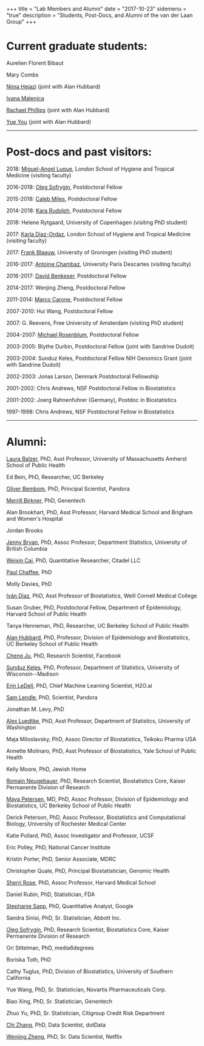 +++
title = "Lab Members and Alumni"
date = "2017-10-23"
sidemenu = "true"
description = "Students, Post-Docs, and Alumni of the van der Laan Group"
+++

# Current graduate students:

Aurelien Florent Bibaut

Mary Combs

[Nima Hejazi](https://nimahejazi.org) (joint with Alan Hubbard)

[Ivana Malenica](https://scholar.google.com/citations?user=kysY8qoAAAAJ&hl=en&oi=ao)

[Rachael Phillips](https://www.linkedin.com/in/rachaelvphillips) (joint with
Alan Hubbard)

[Yue You](https://www.linkedin.com/in/yue-you/) (joint with Alan Hubbard)

---

# Post-docs and past visitors:

2018: [Miguel-Angel
Luque](https://www.lshtm.ac.uk/aboutus/people/luque.miguel-angel), London School
of Hygiene and Tropical Medicine (visiting faculty)

2016-2018: [Oleg Sofrygin](https://divisionofresearch.kaiserpermanente.org/researchers/sofrygin-oleg), Postdoctoral Fellow

2015-2018: [Caleb Miles](https://calebhmiles.github.io/), Postdoctoral Fellow

2014-2018: [Kara Rudolph](http://www.biostat.jhsph.edu/~krudolph/), Postdoctoral
Fellow

2018: Helene Rytgaard, University of Copenhagen (visiting PhD student)

2017: [Karla
Diaz-Ordaz](ihttps://www.lshtm.ac.uk/aboutus/people/diaz-ordaz.karla), London
School of Hygiene and Tropical Medicine (visiting faculty)

2017: [Frank Blaauw](https://netlify.frbl.eu/), University of Groningen
(visiting PhD student)

2016-2017: [Antoine Chambaz]( http://helios.mi.parisdescartes.fr/~chambaz),
University Paris Descartes (visiting faculty)

2016-2017: [David Benkeser](http://www.benkeserstatistics.com/), Postdoctoral
Fellow

2014-2017: Wenjing Zheng, Postdoctoral Fellow

2011-2014: [Marco Carone](http://www.marcocarone.com/), Postdoctoral Fellow

2007-2010: Hui Wang, Postdoctoral Fellow

2007: G. Reevens, Free University of Amsterdam (visiting PhD student)

2004-2007: [Michael Rosenblum](https://mrosenblumbiostat.wordpress.com/),
Postdoctoral Fellow

2003-2005: Blythe Durbin, Postdoctoral Fellow (joint with Sandrine Dudoit)

2003-2004: Sunduz Keles, Postdoctoral Fellow NIH Genomics Grant (joint with
Sandrine Dudoit)

2002-2003: Jonas Larson, Denmark Postdoctoral Fellowship

2001-2002: Chris Andrews, NSF Postdoctoral Fellow in Biostatistics

2001-2002: Joerg Rahnenfuhrer (Germany), Postdoc in Biostatistics

1997-1998: Chris Andrews, NSF Postdoctoral Fellow in Biostatistics

---

# Alumni:

[Laura Balzer](https://www.umass.edu/sphhs/person/faculty/laura-b-balzer), PhD, 
Asst Professor, University of Massachusetts Amherst School of Public Health

Ed Bein, PhD, Researcher, UC Berkeley

[Oliver Bembom](https://www.linkedin.com/in/oliver-bembom-aa90533/), PhD,
Principal Scientist, Pandora

[Merrill Birkner](http://www.linkedin.com/pub/merrill-birkner/3/64/7b0), PhD,
Genentech

Alan Brookhart, PhD, Asst Professor, Harvard Medical School and Brigham and
Women's Hospital

Jordan Brooks

[Jenny Bryan](https://www.stat.ubc.ca/~jenny/), PhD, Assoc Professor, Department
Statistics, University of British Columbia

[Weixin Cai](https://statistics.berkeley.edu/~wcai/), PhD, Quantitative
Researcher, Citadel LLC

[Paul Chaffee](https://www.linkedin.com/in/paulchaffee/), PhD

Molly Davies, PhD

[Iván Díaz](http://vivo.med.cornell.edu/display/cwid-ild2005), PhD, Asst
Professor of Biostatistics, Weill Cornell Medical College

Susan Gruber, PhD, Postdoctoral Fellow, Department of Epidemiology, Harvard School of
Public Health

Tanya Henneman, PhD, Researcher, UC Berkeley School of Public Health

[Alan Hubbard](http://sph.berkeley.edu/alan-hubbard), PhD, Professor, Division
of Epidemiology and Biostatistics, UC Berkeley School of Public Health

[Cheng Ju](https://jucheng1992.github.io/), PhD, Research Scientist, Facebook

[Sunduz Keles](http://www.sunduzkeles.org/), PhD, Professor, Department of
Statistics, University of Wisconsin--Madison

[Erin LeDell](https://www.linkedin.com/in/erin-ledell), PhD, Chief Machine
Learning Scientist, H2O.ai

[Sam Lendle](https://www.linkedin.com/in/samlendle/), PhD, Scientist, Pandora

Jonathan M. Levy, PhD

[Alex Luedtke](http://www.alexluedtke.com/), PhD, Asst Professor, Department of
Statistics, University of Washington

Maja Miloslavsky, PhD, Assoc Director of Biostatistics, Teikoku Pharma USA

Annette Molinaro, PhD, Asst Professor of Biostatistics, Yale School of
Public Health

Kelly Moore, PhD, Jewish Home

[Romain
Neugebauer](https://divisionofresearch.kaiserpermanente.org/researchers/neugebauer-romain),
PhD, Research Scientist, Biostatistics Core, Kaiser Permanente Division of
Research

[Maya Petersen](http://sph.berkeley.edu/maya-petersen), MD, PhD, Assoc
Professor, Division of Epidemiology and Biostatistics, UC Berkeley School of
Public Health

Derick Peterson, PhD, Assoc Professor, Biostatistics and Computational Biology,
University of Rochester Medical Center

Katie Pollard, PhD, Assoc Investigator and Professor, UCSF

Eric Polley, PhD, National Cancer Institute

Kristin Porter, PhD, Senior Associate, MDRC

Christopher Quale, PhD, Principal Biostatistician, Genomic Health

[Sherri Rose](http://drsherrirose.com/), PhD, Assoc Professor, Harvard Medical
School

Daniel Rubin, PhD, Statistician, FDA

[Stephanie Sapp](http://www.stephaniesapp.com/), PhD, Quantitative Analyst,
Google

Sandra Sinisi, PhD, Sr. Statistician, Abbott Inc.

[Oleg
Sofrygin](https://divisionofresearch.kaiserpermanente.org/researchers/sofrygin-oleg),
PhD, Research Scientist, Biostatistics Core, Kaiser Permanente Division of
Research

Ori Stitelman, PhD, media6degrees

Boriska Toth, PhD

Cathy Tuglus, PhD, Division of Biostatistics, University of Southern California

Yue Wang, PhD, Sr. Statistician, Novartis Pharmaceuticals Corp.

Biao Xing, PhD, Sr. Statistician, Genentech

Zhuo Yu, PhD, Sr. Statistician, Citigroup Credit Risk Department

[Chi Zhang](https://www.linkedin.com/in/chi-zhang-83b59195/), PhD, Data
Scientist, dotData

[Wenjing Zheng](https://www.linkedin.com/in/wenjing-zheng-3b779452/), PhD,
Sr. Data Scientist, Netflix
